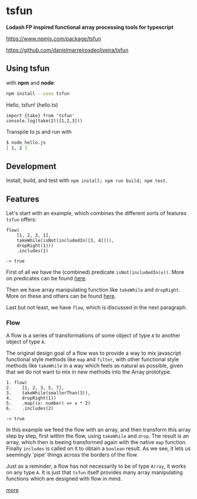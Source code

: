 # tsfun

**Lodash FP inspired functional array processing tools for typescript**

https://www.npmjs.com/package/tsfun

https://github.com/danielmarreirosdeoliveira/tsfun

## Using tsfun

with **npm** and **node**:

```bash
npm install --save tsfun
```

Hello, tsfun! (hello.ts)

```
import {take} from 'tsfun'
console.log(take(2)([1,2,3]))
```

Transpile to js and run with 

```bash
$ node hello.js
[ 1, 2 ]
```

## Development

Install, build, and test with `npm install; npm run build; npm test`.

## Features

Let's start with an example, which combines the different sorts of features `tsfun`
offers:

```
flow(
    [1, 2, 3, 1],
    takeWhile(isNot(includedIn([3, 4]))),
    dropRight(1)))
    .includes(1)
    
-> true
```

First of all we have the (combined) predicate `isNot(includedIn(x))`.
More on predicates can be found 
[here](https://github.com/danielmarreirosdeoliveira/tsfun/blob/master/doc/predicates.md). 

Then we have
array manipulating function like `takeWhile` and `dropRight`. More on these
and others can be found 
[here](https://github.com/danielmarreirosdeoliveira/tsfun/blob/master/doc/coll.md).

Last but not least, we have `flow`, which is discussed in the next paragraph.

### Flow

A flow is a series of transformations of some object of type `A` to another object 
of type `A`.

The original design goal of a flow was to provide a way to mix javascript functional style
methods like `map` and `filter`, with other functional style methods like `takeWhile` 
in a way which feels as natural as possible, given that we do not want to mix in new methods
into the Array prototype.

```
1. flow(
2.    [1, 2, 3, 5, 7],
3.    takeWhile(smallerThan(3)),
4.    dropRight(1))
5.    .map((x: number) => x * 2)
6.    .includes(2)

-> true
```

In this example we feed the flow with an array, and then transform this array step
by step, first within the flow, using `takeWhile` and `drop`. The result is an array,
which then is beeing transformed again with the native `map` function. Finally `includes`
is called on it to obtain a `boolean` result. As we see, it lets us seemingly 'pipe'
things across the borders of the flow.

Just as a reminder, a flow has not necessarily to be of type `Array`, it works on any
type `A`. It is just that `tsfun` itself provides many array manipulating functions which
are designed with flow in mind. 

[more](https://github.com/danielmarreirosdeoliveira/tsfun/blob/master/doc/flow.md)




